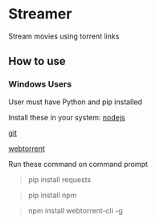# Streamer
Stream movies using torrent links 

## How to use
### Windows Users
User must have Python and pip installed

Install these in your system:
[nodejs](https://nodejs.org/en/download/)

[git](https://git-scm.com/downloads)

[webtorrent](https://webtorrent.io/desktop/)

Run these command on command prompt
> pip install requests

> pip install npm

> npm install webtorrent-cli -g
